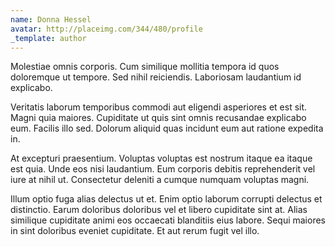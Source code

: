 ```yaml
---
name: Donna Hessel
avatar: http://placeimg.com/344/480/profile
_template: author
---
```

Molestiae omnis corporis. Cum similique mollitia tempora id quos doloremque ut tempore. Sed nihil reiciendis. Laboriosam laudantium id explicabo.
  
Veritatis laborum temporibus commodi aut eligendi asperiores et est sit. Magni quia maiores. Cupiditate ut quis sint omnis recusandae explicabo eum. Facilis illo sed. Dolorum aliquid quas incidunt eum aut ratione expedita in.
  
At excepturi praesentium. Voluptas voluptas est nostrum itaque ea itaque est quia. Unde eos nisi laudantium. Eum corporis debitis reprehenderit vel iure at nihil ut. Consectetur deleniti a cumque numquam voluptas magni.
  
Illum optio fuga alias delectus ut et. Enim optio laborum corrupti delectus et distinctio. Earum doloribus doloribus vel et libero cupiditate sint at. Alias similique cupiditate animi eos occaecati blanditiis eius labore. Sequi maiores in sint doloribus eveniet cupiditate. Et aut rerum fugit vel illo.
